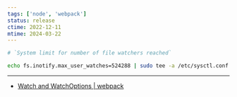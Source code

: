 ```yaml
---
tags: ['node', 'webpack']
status: release
ctime: 2022-12-11
mtime: 2024-03-22
---
```


```bash
# `System limit for number of file watchers reached`

echo fs.inotify.max_user_watches=524288 | sudo tee -a /etc/sysctl.conf && sudo sysctl -p
```

---

- [Watch and WatchOptions | webpack](https://webpack.js.org/configuration/watch/#not-enough-watchers)
